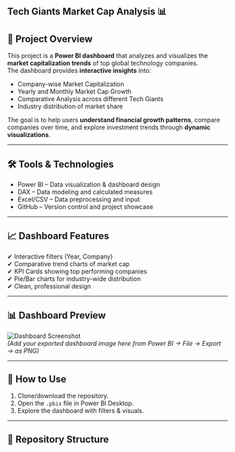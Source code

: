 ## Tech Giants Market Cap Analysis 📊

## 📌 Project Overview
This project is a **Power BI dashboard** that analyzes and visualizes the **market capitalization trends** of top global technology companies.  
The dashboard provides **interactive insights** into:
- Company-wise Market Capitalization
- Yearly and Monthly Market Cap Growth
- Comparative Analysis across different Tech Giants
- Industry distribution of market share

The goal is to help users **understand financial growth patterns**, compare companies over time, and explore investment trends through **dynamic visualizations**.

---

## 🛠️ Tools & Technologies
- Power BI – Data visualization & dashboard design  
- DAX – Data modeling and calculated measures  
- Excel/CSV – Data preprocessing and input  
- GitHub – Version control and project showcase  

---

## 📈 Dashboard Features
✔ Interactive filters (Year, Company)  
✔ Comparative trend charts of market cap  
✔ KPI Cards showing top performing companies  
✔ Pie/Bar charts for industry-wide distribution  
✔ Clean, professional design  

---

## 📊 Dashboard Preview
![Dashboard Screenshot](./assets/dashboard.png)  
*(Add your exported dashboard image here from Power BI → File → Export → as PNG)*  

---

## 🚀 How to Use
1. Clone/download the repository.  
2. Open the `.pbix` file in Power BI Desktop.  
3. Explore the dashboard with filters & visuals.  

---

## 📂 Repository Structure
